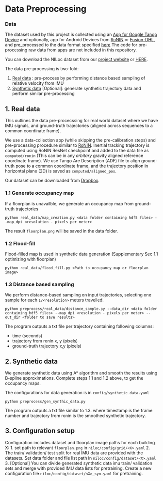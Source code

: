 # Data Preprocessing

### Data 
The dataset used by this project is collected using an [App for Google Tango Device](https://drive.google.com/file/d/1xJHZ_O-uDSJdESJhZ3Kpy86kWaGX9K2g/view) and optionally, app for Android Devices from [RoNIN](https://github.com/Sachini/ronin) or [Fusion-DHL](https://github.com/Sachini/Fusion-DHL), and pre_processed to the data format specified [here](https://www.dropbox.com/s/8m0x0yvhtbt86q1/README.txt?dl=0) 
The code for pre-processing raw data from apps are not included in this repository.

You can download the NILoc dataset from our [project website](https://sachini.github.io/niloc) or [HERE](https://www.dropbox.com/scl/fo/uux0twqk7gsgwdpljkahd/h?dl=0&rlkey=0g8qi66jsl14ffbx6r7nfn3rx).

The data pre-processing is two-fold:
1. [Real data](#1-real-data) : pre-process by performing distance based sampling of relative velocity from IMU
2. [Synthetic data](#2-synthetic-data) \[Optional]: generate synthetic trajectory data and perform similar pre-processing

## 1. Real data
This outlines the data pre-procecssing for real world dataset where we have IMU signals, and ground-truth trajectories (aligned across sequences to a common coordinate frame).

We use a data-collection app (while skipping the pre-calibration steps) and pre-processing procedure similar to [RoNIN](https://github.com/Sachini/ronin). Inertial tracking trajectory is computed using RoNIN ResNet checkpoint and added to the data file as `computed/ronin` 
(This can be in any *arbitary* gravity aligned reference coordinate frame). We use Tango Are Description (ADF) file to align ground-truth pose to a common coordinate frame, and the trajectory position in horizontal plane (2D) is saved as `computed/aligned_pos`.

Our dataset can be downloaded from [Dropbox](https://www.dropbox.com/scl/fo/uux0twqk7gsgwdpljkahd/h?dl=0&rlkey=0g8qi66jsl14ffbx6r7nfn3rx).

### 1.1 Generate occupancy map

If a floorplan is unavailble,  we generate an occupancy map from ground-truth trajectories
```
python real_data/map_creation.py <data folder containing hdf5 files> --map_dpi <resolution - pixels per meter>
```
The result `floorplan.png` will be saved in the data folder.

### 1.2 Flood-fill

Flood-filled map is used in synthetic data generation (Supplementary Sec 1.1 optimizing with floorplan)
```
python real_data/flood_fill.py <Path to occupancy map or floorplan image>
```

### 1.3 Distance based sampling
We perform distance-based sampling on input trajectories, selecting one sample for each `1/<resolution>` meters travelled.

```
python preprocess/real_data/distance_sample.py --data_dir <data folder containing hdf5 files> --map_dpi <resolution - pixels per meter> --out_dir <folder to save results>
```
The program outputs a txt file per trajectory containing following columns:
 - time (seconds)
 - trajectory from ronin x, y (pixels) 
 - ground-truth trajectory x,y (pixels)

## 2. Synthetic data

We generate synthetic data using A* algorithm and smooth the results using B-spline approximations. Complete steps 1.1 and 1.2 above, to get the occupancy maps.

The configurations for data generation is in `config/synthetic_data.yaml`
```
python preprocess/gen_synthic_data.py
```
The program outputs a txt file similar to 1.3. where timestamp is the frame number and trajectory from ronin is the smoothed synthetic trajectory.

## 3. Configuration setup

Configuration includes dataset and floorplan image paths for each building X:
    1. set path to relevant `floorplan.png` in `niloc/config/grid/<X>.yaml`
    2. The train/ validation/ test split for real IMU data are provided with the datasets. Set data folder and file list path in `niloc/config/dataset/<X>.yaml`  
    3. [Optional] You can divide generated synthetic data imu train/ validation sets and merge with provided IMU data lists for pretraining. Create a new configuration file `niloc/config/dataset/<X>_syn.yaml` for pretraining.   